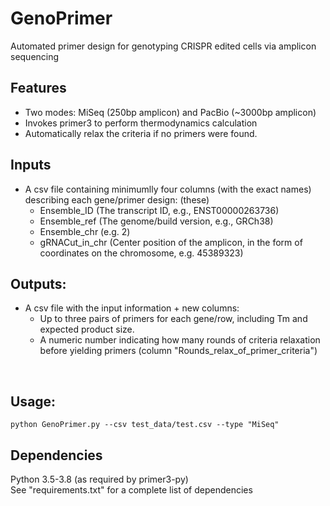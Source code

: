 # GenoPrimer
Automated primer design for genotyping CRISPR edited cells via amplicon sequencing

## Features
- Two modes: MiSeq (250bp amplicon) and PacBio (~3000bp amplicon)
- Invokes primer3 to perform thermodynamics calculation
- Automatically relax the criteria if no primers were found.

## Inputs

- A csv file containing minimumlly four columns (with the exact names) describing each gene/primer design:
  (these)
  - Ensemble_ID (The transcript ID, e.g., ENST00000263736)  
  - Ensemble_ref (The genome/build version, e.g., GRCh38)  
  - Ensemble_chr (e.g. 2)  
  - gRNACut_in_chr (Center position of the amplicon, in the form of coordinates on the chromosome, e.g. 45389323)   
    
## Outputs:
- A csv file with the input information + new columns: 
  -  Up to three pairs of primers for each gene/row, including Tm and expected product size.
  -  A numeric number indicating how many rounds of criteria relaxation before yielding primers (column "Rounds_relax_of_primer_criteria")


&nbsp;
## Usage:
```
python GenoPrimer.py --csv test_data/test.csv --type "MiSeq"
```


## Dependencies
Python 3.5-3.8 (as required by primer3-py)  
See "requirements.txt" for a complete list of dependencies


